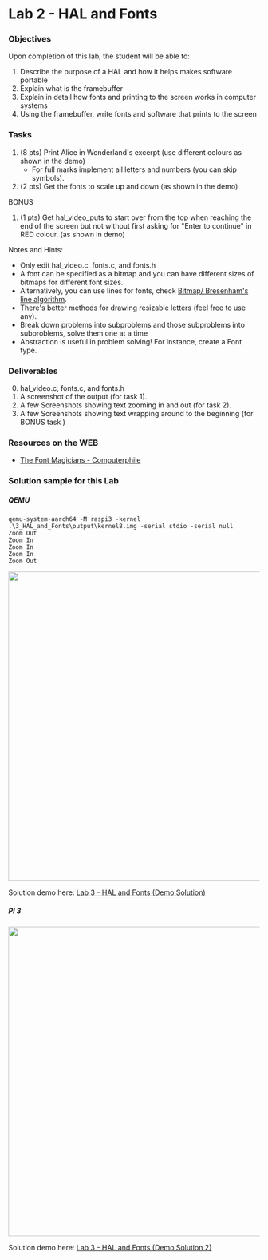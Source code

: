 # Lab 2 - HAL and Fonts

### Objectives
Upon completion of this lab, the student will be able to:

1. Describe the purpose of a HAL and how it helps makes software portable
2. Explain what is the framebuffer
3. Explain in detail how fonts and printing to the screen works in computer systems
4. Using the framebuffer, write fonts and software that prints to the screen

### Tasks
1. (8 pts) Print Alice in Wonderland's excerpt (use different colours as shown in the demo)
    - For full marks implement all letters and numbers (you can skip symbols).
2. (2 pts) Get the fonts to scale up and down (as shown in the demo)

BONUS
1. (1 pts) Get hal_video_puts to start over from the top when reaching the end of the screen
           but not without first asking for "Enter to continue" in RED colour. (as shown in demo)


Notes and Hints:
- Only edit hal_video.c, fonts.c, and fonts.h
- A font can be specified as a bitmap and you can have different sizes of bitmaps for different
      font sizes.
- Alternatively, you can use lines for fonts, check [Bitmap/ Bresenham's line algorithm](https://rosettacode.org/wiki/Bitmap/Bresenham%27s_line_algorithm#C).
- There's better methods for drawing resizable letters (feel free to use any).
- Break down problems into subproblems and those subproblems into subproblems, solve them one at a time
- Abstraction is useful in problem solving! For instance, create a Font type.


### Deliverables
0. hal_video.c, fonts.c, and fonts.h
1. A screenshot of the output (for task 1).
2. A few Screenshots showing text zooming in and out (for task 2).
3. A few Screenshots showing text wrapping around to the beginning (for BONUS task )


### Resources on the WEB
- [The Font Magicians - Computerphile](https://www.youtube.com/watch?v=jAdspOtgciQ)


### Solution sample for this Lab
##### QEMU
```ba)sh
qemu-system-aarch64 -M raspi3 -kernel .\3_HAL_and_Fonts\output\kernel8.img -serial stdio -serial null            
Zoom Out
Zoom In
Zoom In
Zoom In
Zoom Out
```

<img src="https://github.com/rromanotero/os_labs/blob/master/2_HAL_and_Fonts/images/lab_solution.jpg" width="620"/>

Solution demo here: [Lab 3 - HAL and Fonts (Demo Solution)](https://youtu.be/KXhRCAMopFM)

##### PI 3

<img src="https://github.com/rromanotero/os_labs/blob/master/2_HAL_and_Fonts/images/lab_solution_pi.jpg" width="620"/>

Solution demo here: [Lab 3 - HAL and Fonts (Demo Solution 2)](https://youtu.be/zghl6RQ6Fqo)

